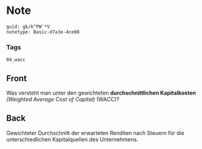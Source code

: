 # Note
```
guid: gk/k^PW`*V
notetype: Basic-d7a3e-4ce08
```

### Tags
```
04_wacc
```

## Front
<p>Was versteht man unter den gewichteten <b>durchschnittlichen
Kapitalkosten</b> <i>(</i><i>Weighted Average Cost of Capital)</i>
(WACC)?

## Back
Gewichteter Durchschnitt der erwarteten Renditen nach Steuern für die unterschiedlichen Kapitalquellen des Unternehmens.

